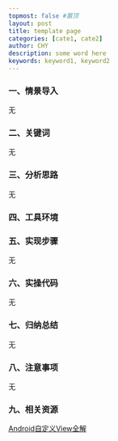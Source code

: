 ```yaml
---
topmost: false #置顶
layout: post
title: template page
categories: [cate1, cate2]
author: CHY
description: some word here
keywords: keyword1, keyword2
---
```


### 一、情景导入

无

### 二、关键词

无

### 三、分析思路

无

### 四、工具环境



### 五、实现步骤

无

### 六、实操代码

无

### 七、归纳总结

无

### 八、注意事项

无

### 九、相关资源
[Android自定义View全解](https://www.jianshu.com/p/705a6cb6bfee)
